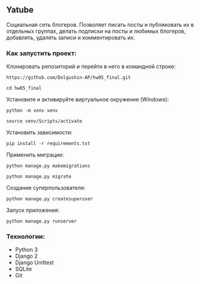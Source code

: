 ## Yatube

Социальная сеть блогеров. Позволяет писать посты и публиковать их в отдельных группах, делать подписки на посты и любимых блогеров, добавлять, удалять записи и комментировать их.

### Как запустить проект:
Клонировать репозиторий и перейти в него в командной строке:

```
https://github.com/Dolgushin-AP/hw05_final.git
```

```
cd hw05_final
```

Установите и активируйте виртуальное окружение (Windows):

```
python -m venv venv
```
```
source venv/Scripts/activate
```

Установить зависимости:

```
pip install -r requirements.txt
```

Применить миграции:

```
python manage.py makemigrations
```
```
python manage.py migrate
```

Создание суперпользователя:

```
python manage.py createsuperuser
```

Запуск приложения:

```
python manage.py runserver
```

### Технологии:
- Python 3
- Django 2
- Django Unittest
- SQLite
- Git
